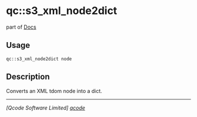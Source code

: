 qc::s3_xml_node2dict
====================

part of [Docs](.)

Usage
-----
`qc::s3_xml_node2dict node`

Description
-----------
Converts an XML tdom node into a dict.

----------------------------------
*[Qcode Software Limited] [qcode]*

[qcode]: www.qcode.co.uk "Qcode Software"